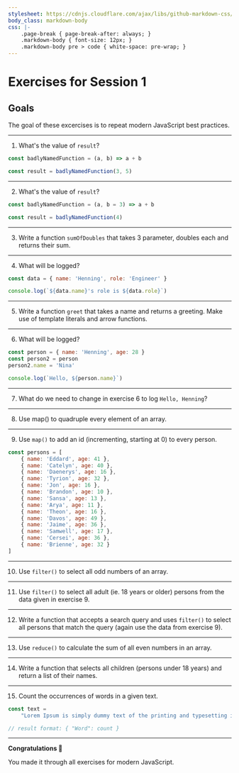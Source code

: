 ```yaml
---
stylesheet: https://cdnjs.cloudflare.com/ajax/libs/github-markdown-css/2.10.0/github-markdown.min.css
body_class: markdown-body
css: |-
    .page-break { page-break-after: always; }
    .markdown-body { font-size: 12px; }
    .markdown-body pre > code { white-space: pre-wrap; }
---
```


# Exercises for Session 1

## Goals

The goal of these excercises is to repeat modern JavaScript best practices.

---

1. What's the value of `result`?

```js
const badlyNamedFunction = (a, b) => a + b

const result = badlyNamedFunction(3, 5)
```

---

2. What's the value of `result`?

```js
const badlyNamedFunction = (a, b = 3) => a + b

const result = badlyNamedFunction(4)
```

---

3. Write a function `sumOfDoubles` that takes 3 parameter, doubles each and returns their sum.

---

4. What will be logged?

```js
const data = { name: 'Henning', role: 'Engineer' }

console.log(`${data.name}'s role is ${data.role}`)
```

---

5. Write a function `greet` that takes a name and returns a greeting. Make use of template literals and arrow functions.

---

6. What will be logged?

```js
const person = { name: 'Henning', age: 28 }
const person2 = person
person2.name = 'Nina'

console.log(`Hello, ${person.name}`)
```

---

7. What do we need to change in exercise 6 to log `Hello, Henning`?

---

8. Use map() to quadruple every element of an array.

---

9. Use `map()` to add an id (incrementing, starting at 0) to every person.

```js
const persons = [
    { name: 'Eddard', age: 41 },
    { name: 'Catelyn', age: 40 },
    { name: 'Daenerys', age: 16 },
    { name: 'Tyrion', age: 32 },
    { name: 'Jon', age: 16 },
    { name: 'Brandon', age: 10 },
    { name: 'Sansa', age: 13 },
    { name: 'Arya', age: 11 },
    { name: 'Theon', age: 16 },
    { name: 'Davos', age: 49 },
    { name: 'Jaime', age: 36 },
    { name: 'Samwell', age: 17 },
    { name: 'Cersei', age: 36 },
    { name: 'Brienne', age: 32 }
]
```

---

10. Use `filter()` to select all odd numbers of an array.

---

11. Use `filter()` to select all adult (ie. 18 years or older) persons from the data given in exercise 9.

---

12. Write a function that accepts a search query and uses `filter()` to select all persons that match the query (again use the data from exercise 9).

---

13. Use `reduce()` to calculate the sum of all even numbers in an array.

---

14. Write a function that selects all children (persons under 18 years) and return a list of their names.

---

15. Count the occurrences of words in a given text.

```js
const text =
    "Lorem Ipsum is simply dummy text of the printing and typesetting industry. Lorem Ipsum has been the industry's standard dummy text ever since the 1500s, when an unknown printer took a galley of type and scrambled it to make a type specimen book. It has survived not only five centuries, but also the leap into electronic typesetting, remaining essentially unchanged. It was popularised in the 1960s with the release of Letraset sheets containing Lorem Ipsum passages, and more recently with desktop publishing software like Aldus PageMaker including versions of Lorem Ipsum."

// result format: { "Word": count }
```

---

**Congratulations 🎉**

You made it through all exercises for modern JavaScript.

